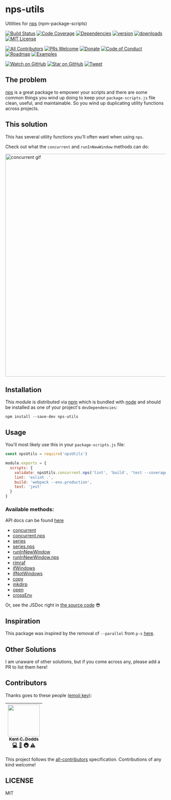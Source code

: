 # nps-utils

Utilities for [nps][nps] (npm-package-scripts)

[![Build Status][build-badge]][build]
[![Code Coverage][coverage-badge]][coverage]
[![Dependencies][dependencyci-badge]][dependencyci]
[![version][version-badge]][package]
[![downloads][downloads-badge]][npm-stat]
[![MIT License][license-badge]][LICENSE]

[![All Contributors](https://img.shields.io/badge/all_contributors-1-orange.svg?style=flat-square)](#contributors)
[![PRs Welcome][prs-badge]][prs]
[![Donate][donate-badge]][donate]
[![Code of Conduct][coc-badge]][coc]
[![Roadmap][roadmap-badge]][roadmap]
[![Examples][examples-badge]][examples]

[![Watch on GitHub][github-watch-badge]][github-watch]
[![Star on GitHub][github-star-badge]][github-star]
[![Tweet][twitter-badge]][twitter]

## The problem

[nps][nps] is a great package to empower your scripts and there are some common
things you wind up doing to keep your `package-scripts.js` file clean, useful,
and maintainable. So you wind up duplicating utility functions across projects.

## This solution

This has several utility functions you'll often want when using `nps`.

Check out what the `concurrent` and `runInNewWindow` methods can do:

<a href="https://github.com/kentcdodds/nps-utils/raw/master/other/nps-utils-demo.gif" title="Pull out npm scripts into another file with nps">
  <img src="https://github.com/kentcdodds/nps-utils/raw/master/other/nps-utils-demo.gif" alt="concurrent gif" title="concurrent gif" width="700" />
</a>

## Installation

This module is distributed via [npm][npm] which is bundled with [node][node] and
should be installed as one of your project's `devDependencies`:

```
npm install --save-dev nps-utils
```

## Usage

You'll most likely use this in your `package-scripts.js` file:

```javascript
const npsUtils = require('npsUtils')

module.exports = {
  scripts: {
    validate: npsUtils.concurrent.nps('lint', 'build', 'test --coverage'),
    lint: 'eslint .',
    build: 'webpack --env.production',
    test: 'jest'
  }
}
```

### Available methods:

API docs can be found [here][doclet]

- [concurrent](https://doclets.io/kentcdodds/nps-utils/master#dl-concurrent)
- [concurrent.nps](https://doclets.io/kentcdodds/nps-utils/master#dl-concurrent.nps)
- [series](https://doclets.io/kentcdodds/nps-utils/master#dl-series)
- [series.nps](https://doclets.io/kentcdodds/nps-utils/master#dl-series.nps)
- [runInNewWindow](https://doclets.io/kentcdodds/nps-utils/master#dl-runInNewWindow)
- [runInNewWindow.nps](https://doclets.io/kentcdodds/nps-utils/master#dl-runInNewWindow.nps)
- [rimraf](https://doclets.io/kentcdodds/nps-utils/master#dl-rimraf)
- [ifWindows](https://doclets.io/kentcdodds/nps-utils/master#dl-ifWindows)
- [ifNotWindows](https://doclets.io/kentcdodds/nps-utils/master#dl-ifNotWindows)
- [copy](https://doclets.io/kentcdodds/nps-utils/master#dl-copy)
- [mkdirp](https://doclets.io/kentcdodds/nps-utils/master#dl-mkdirp)
- [open](https://doclets.io/kentcdodds/nps-utils/master#dl-open)
- [crossEnv](https://doclets.io/kentcdodds/nps-utils/master#dl-crossEnv)

Or, see the JSDoc right in
[the source code](https://github.com/kentcdodds/nps-utils/blob/master/src/index.js) 😎

## Inspiration

This package was inspired by the removal of `--parallel` from `p-s`
[here](https://github.com/kentcdodds/p-s/pull/94).

## Other Solutions

I am unaware of other solutions, but if you come across any, please add a PR to
list them here!

## Contributors

Thanks goes to these people ([emoji key][emojis]):

<!-- ALL-CONTRIBUTORS-LIST:START - Do not remove or modify this section -->
| [<img src="https://avatars.githubusercontent.com/u/1500684?v=3" width="100px;"/><br /><sub>Kent C. Dodds</sub>](https://kentcdodds.com)<br />[💻](https://github.com/kentcdodds/nps-utils/commits?author=kentcdodds) [📖](https://github.com/kentcdodds/nps-utils/commits?author=kentcdodds) 🚇 [⚠️](https://github.com/kentcdodds/nps-utils/commits?author=kentcdodds) |
| :---: |
<!-- ALL-CONTRIBUTORS-LIST:END -->

This project follows the [all-contributors][all-contributors] specification. Contributions of any kind welcome!

## LICENSE

MIT

[npm]: https://www.npmjs.com/
[node]: https://nodejs.org
[build-badge]: https://img.shields.io/travis/kentcdodds/nps-utils.svg?style=flat-square
[build]: https://travis-ci.org/kentcdodds/nps-utils
[coverage-badge]: https://img.shields.io/codecov/c/github/kentcdodds/nps-utils.svg?style=flat-square
[coverage]: https://codecov.io/github/kentcdodds/nps-utils
[dependencyci-badge]: https://dependencyci.com/github/kentcdodds/nps-utils/badge?style=flat-square
[dependencyci]: https://dependencyci.com/github/kentcdodds/nps-utils
[version-badge]: https://img.shields.io/npm/v/nps-utils.svg?style=flat-square
[package]: https://www.npmjs.com/package/nps-utils
[downloads-badge]: https://img.shields.io/npm/dm/nps-utils.svg?style=flat-square
[npm-stat]: http://npm-stat.com/charts.html?package=nps-utils&from=2016-04-01
[license-badge]: https://img.shields.io/npm/l/nps-utils.svg?style=flat-square
[license]: https://github.com/kentcdodds/nps-utils/blob/master/other/LICENSE
[prs-badge]: https://img.shields.io/badge/PRs-welcome-brightgreen.svg?style=flat-square
[prs]: http://makeapullrequest.com
[donate-badge]: https://img.shields.io/badge/$-support-green.svg?style=flat-square
[donate]: http://kcd.im/donate
[coc-badge]: https://img.shields.io/badge/code%20of-conduct-ff69b4.svg?style=flat-square
[coc]: https://github.com/kentcdodds/nps-utils/blob/master/other/CODE_OF_CONDUCT.md
[roadmap-badge]: https://img.shields.io/badge/%F0%9F%93%94-roadmap-CD9523.svg?style=flat-square
[roadmap]: https://github.com/kentcdodds/nps-utils/blob/master/other/ROADMAP.md
[examples-badge]: https://img.shields.io/badge/%F0%9F%92%A1-examples-8C8E93.svg?style=flat-square
[examples]: https://github.com/kentcdodds/nps-utils/blob/master/other/EXAMPLES.md
[github-watch-badge]: https://img.shields.io/github/watchers/kentcdodds/nps-utils.svg?style=social
[github-watch]: https://github.com/kentcdodds/nps-utils/watchers
[github-star-badge]: https://img.shields.io/github/stars/kentcdodds/nps-utils.svg?style=social
[github-star]: https://github.com/kentcdodds/nps-utils/stargazers
[twitter]: https://twitter.com/intent/tweet?text=Check%20out%20nps-utils!%20https://github.com/kentcdodds/nps-utils%20%F0%9F%91%8D
[twitter-badge]: https://img.shields.io/twitter/url/https/github.com/kentcdodds/nps-utils.svg?style=social
[emojis]: https://github.com/kentcdodds/all-contributors#emoji-key
[all-contributors]: https://github.com/kentcdodds/all-contributors
[nps]: https://npmjs.com/package/nps
[doclet]: https://doclets.io/kentcdodds/nps-utils/master
